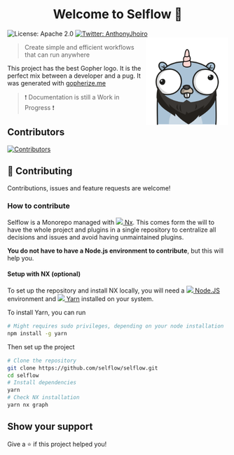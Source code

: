 <h1 align="center">Welcome to Selflow 👋</h1>
<p>
  <img alt="License: Apache 2.0" src="https://img.shields.io/badge/License-Apache 2.0-yellow.svg" />
  <a href="https://twitter.com/AnthonyJhoiro" target="_blank">
    <img alt="Twitter: AnthonyJhoiro" src="https://img.shields.io/twitter/follow/AnthonyJhoiro.svg?style=social" />
  </a>
  <img src="https://raw.githubusercontent.com/selflow/selflow/main/assets/selflow-logo.png" align="right" height="200">
</p>

> Create simple and efficient workflows that can run anywhere

This project has the best Gopher logo. It is the perfect mix between a developer and a pug. It was generated with [gopherize.me](https://gopherize.me/)  

> :exclamation: Documentation is still a Work in Progress :exclamation:

## Contributors

<a href = "https://github.com/selflow/selflow/graphs/contributors">
  <img src="https://contrib.rocks/image?repo=selflow/selflow" alt="Contributors"/>
</a>


## 🤝 Contributing

Contributions, issues and feature requests are welcome!

### How to contribute
Selflow is a Monorepo managed with <a href="https://nx.dev/"><img src="https://seeklogo.com/images/N/nx-logo-8EB5A23B44-seeklogo.com.png" height="10"> Nx</a>.
This comes form the will to have the whole project and plugins in a single repository to centralize all decisions and issues and avoid having unmaintained plugins.

__You do not have to have a Node.js environment to contribute__, but this will help you.

#### Setup with NX (optional)
To set up the repository and install NX locally, you will need a 
<a href=""><img height="10" src="https://seeklogo.com/images/N/nodejs-logo-FBE122E377-seeklogo.com.png"> Node.JS</a> 
environment and
<a href=""><img height="10" src="https://seeklogo.com/images/Y/yarn-logo-F5E7A65FA2-seeklogo.com.png"> Yarn</a>
installed on your system.

To install Yarn, you can run
```bash
# Might requires sudo privileges, depending on your node installation
npm install -g yarn
```

Then set up the project
```bash
# Clone the repository
git clone https://github.com/selflow/selflow.git
cd selflow
# Install dependencies
yarn
# Check NX installation
yarn nx graph
```

## Show your support

Give a ⭐️ if this project helped you!
